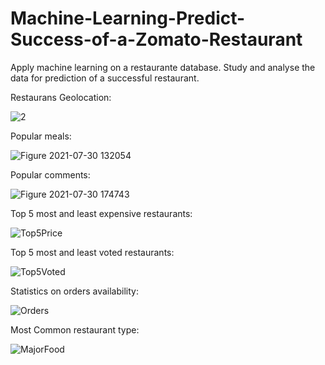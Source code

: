 # Machine-Learning-Predict-Success-of-a-Zomato-Restaurant
Apply machine learning on a restaurante database. Study and analyse the data for prediction of a successful restaurant.

 
Restaurans Geolocation:

![2](https://user-images.githubusercontent.com/85901822/127760558-a304ada2-9f0e-4684-ab54-51aea961c9e9.PNG)


Popular meals:

![Figure 2021-07-30 132054](https://user-images.githubusercontent.com/85901822/127639410-f28140f6-8e13-4312-b657-9811378cc84f.png)


Popular comments:

![Figure 2021-07-30 174743](https://user-images.githubusercontent.com/85901822/127670696-8753bbde-f271-4e8b-8a48-2b8f1f1b5339.png)


Top 5 most and least expensive restaurants:

![Top5Price](https://user-images.githubusercontent.com/85901822/133610290-cf51a142-9028-4fd1-b38b-b300dc065efd.png)


Top 5 most and least voted restaurants:

![Top5Voted](https://user-images.githubusercontent.com/85901822/133610343-51a52dff-1657-4305-82b9-82f1cc57fb85.png)


Statistics on orders availability:

![Orders](https://user-images.githubusercontent.com/85901822/133610463-9be9d13e-871b-400d-9003-6580f316e12a.png)


Most Common restaurant type:

![MajorFood](https://user-images.githubusercontent.com/85901822/133610535-7db193a3-933f-47d8-bf60-e0017cca215d.png)




